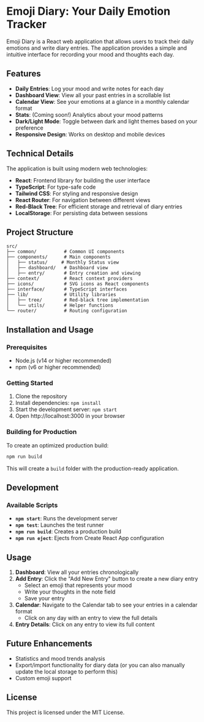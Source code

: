 # Emoji Diary: Your Daily Emotion Tracker

Emoji Diary is a React web application that allows users to track their daily emotions and write diary entries. The application provides a simple and intuitive interface for recording your mood and thoughts each day.

## Features

- **Daily Entries**: Log your mood and write notes for each day
- **Dashboard View**: View all your past entries in a scrollable list
- **Calendar View**: See your emotions at a glance in a monthly calendar format
- **Stats**: (Coming soon!) Analytics about your mood patterns
- **Dark/Light Mode**: Toggle between dark and light themes based on your preference
- **Responsive Design**: Works on desktop and mobile devices

## Technical Details

The application is built using modern web technologies:

- **React**: Frontend library for building the user interface
- **TypeScript**: For type-safe code
- **Tailwind CSS**: For styling and responsive design
- **React Router**: For navigation between different views
- **Red-Black Tree**: For efficient storage and retrieval of diary entries
- **LocalStorage**: For persisting data between sessions

## Project Structure
```
src/
├── common/          # Common UI components
├── components/      # Main components
│   ├── status/     # Monthly Status view
│   ├── dashboard/   # Dashboard view
│   ├── entry/       # Entry creation and viewing
├── context/         # React context providers
├── icons/           # SVG icons as React components
├── interface/       # TypeScript interfaces
├── lib/             # Utility libraries
│   ├── tree/        # Red-black tree implementation
│   └── utils/       # Helper functions
└── router/          # Routing configuration
```

## Installation and Usage

### Prerequisites
- Node.js (v14 or higher recommended)
- npm (v6 or higher recommended)

### Getting Started
1. Clone the repository
2. Install dependencies: `npm install`
3. Start the development server: `npm start`
4. Open http://localhost:3000 in your browser

### Building for Production
To create an optimized production build:
```bash
npm run build
```
This will create a `build` folder with the production-ready application.

## Development

### Available Scripts

- **`npm start`**: Runs the development server
- **`npm test`**: Launches the test runner
- **`npm run build`**: Creates a production build
- **`npm run eject`**: Ejects from Create React App configuration

## Usage

1. **Dashboard**: View all your entries chronologically
2. **Add Entry**: Click the "Add New Entry" button to create a new diary entry
    - Select an emoji that represents your mood
    - Write your thoughts in the note field
    - Save your entry
3. **Calendar**: Navigate to the Calendar tab to see your entries in a calendar format
    - Click on any day with an entry to view the full details
4. **Entry Details**: Click on any entry to view its full content

## Future Enhancements

- Statistics and mood trends analysis
- Export/import functionality for diary data (or you can also manually update the local storage to perform this)
- Custom emoji support

## License

This project is licensed under the MIT License.
